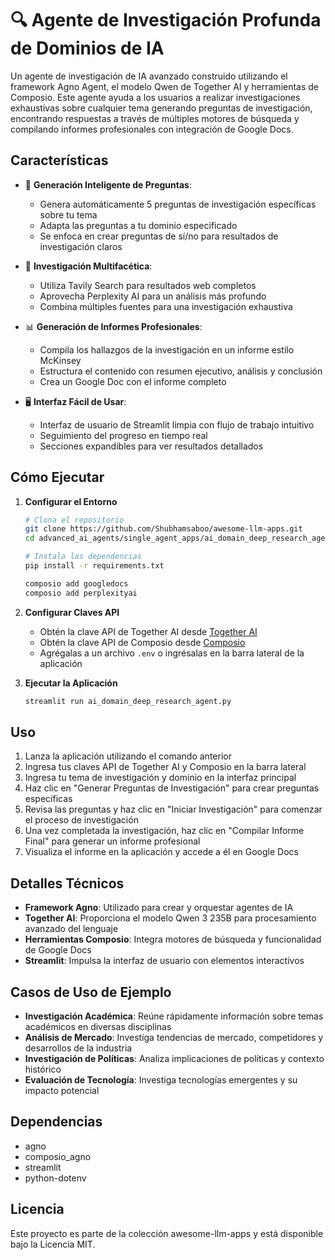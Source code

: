 # 🔍 Agente de Investigación Profunda de Dominios de IA

Un agente de investigación de IA avanzado construido utilizando el framework Agno Agent, el modelo Qwen de Together AI y herramientas de Composio. Este agente ayuda a los usuarios a realizar investigaciones exhaustivas sobre cualquier tema generando preguntas de investigación, encontrando respuestas a través de múltiples motores de búsqueda y compilando informes profesionales con integración de Google Docs.

## Características

- 🧠 **Generación Inteligente de Preguntas**:

  - Genera automáticamente 5 preguntas de investigación específicas sobre tu tema
  - Adapta las preguntas a tu dominio especificado
  - Se enfoca en crear preguntas de sí/no para resultados de investigación claros
- 🔎 **Investigación Multifacética**:

  - Utiliza Tavily Search para resultados web completos
  - Aprovecha Perplexity AI para un análisis más profundo
  - Combina múltiples fuentes para una investigación exhaustiva
- 📊 **Generación de Informes Profesionales**:

  - Compila los hallazgos de la investigación en un informe estilo McKinsey
  - Estructura el contenido con resumen ejecutivo, análisis y conclusión
  - Crea un Google Doc con el informe completo
- 🖥️ **Interfaz Fácil de Usar**:

  - Interfaz de usuario de Streamlit limpia con flujo de trabajo intuitivo
  - Seguimiento del progreso en tiempo real
  - Secciones expandibles para ver resultados detallados

## Cómo Ejecutar

1. **Configurar el Entorno**

   ```bash
   # Clona el repositorio
   git clone https://github.com/Shubhamsaboo/awesome-llm-apps.git
   cd advanced_ai_agents/single_agent_apps/ai_domain_deep_research_agent

   # Instala las dependencias
   pip install -r requirements.txt

   composio add googledocs
   composio add perplexityai
   ```
2. **Configurar Claves API**

   - Obtén la clave API de Together AI desde [Together AI](https://together.ai)
   - Obtén la clave API de Composio desde [Composio](https://composio.ai)
   - Agrégalas a un archivo `.env` o ingrésalas en la barra lateral de la aplicación
3. **Ejecutar la Aplicación**

   ```bash
   streamlit run ai_domain_deep_research_agent.py
   ```

## Uso

1. Lanza la aplicación utilizando el comando anterior
2. Ingresa tus claves API de Together AI y Composio en la barra lateral
3. Ingresa tu tema de investigación y dominio en la interfaz principal
4. Haz clic en "Generar Preguntas de Investigación" para crear preguntas específicas
5. Revisa las preguntas y haz clic en "Iniciar Investigación" para comenzar el proceso de investigación
6. Una vez completada la investigación, haz clic en "Compilar Informe Final" para generar un informe profesional
7. Visualiza el informe en la aplicación y accede a él en Google Docs

## Detalles Técnicos

- **Framework Agno**: Utilizado para crear y orquestar agentes de IA
- **Together AI**: Proporciona el modelo Qwen 3 235B para procesamiento avanzado del lenguaje
- **Herramientas Composio**: Integra motores de búsqueda y funcionalidad de Google Docs
- **Streamlit**: Impulsa la interfaz de usuario con elementos interactivos

## Casos de Uso de Ejemplo

- **Investigación Académica**: Reúne rápidamente información sobre temas académicos en diversas disciplinas
- **Análisis de Mercado**: Investiga tendencias de mercado, competidores y desarrollos de la industria
- **Investigación de Políticas**: Analiza implicaciones de políticas y contexto histórico
- **Evaluación de Tecnología**: Investiga tecnologías emergentes y su impacto potencial

## Dependencias

- agno
- composio_agno
- streamlit
- python-dotenv

## Licencia

Este proyecto es parte de la colección awesome-llm-apps y está disponible bajo la Licencia MIT.
